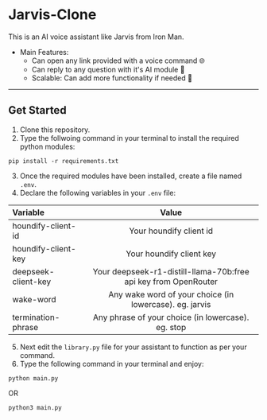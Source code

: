 # Jarvis-Clone

This is an AI voice assistant like Jarvis from Iron Man.

* Main Features: 
    + Can open any link provided with a voice command 🌐
    + Can reply to any question with it's AI module 🤖
    + Scalable: Can add more functionality if needed 🚀

---

## Get Started

1. Clone this repository.
2. Type the follwoing command in your terminal to install the required python modules:
```git
pip install -r requirements.txt
```
3. Once the required modules have been installed, create a file named `.env`.
4. Declare the following variables in your `.env` file:

| Variable | Value |
| :------- | :---: |
| houndify-client-id | Your houndify client id |
| houndify-client-key | Your houndify client key |
| deepseek-client-key | Your deepseek-r1-distill-llama-70b:free api key from OpenRouter |
| wake-word | Any wake word of your choice (in lowercase). eg. jarvis |
| termination-phrase | Any phrase of your choice (in lowercase). eg. stop |

5. Next edit the `library.py` file for your assistant to function as per your command.
6. Type the following command in your terminal and enjoy:
```git
python main.py
```
OR
```git
python3 main.py
```